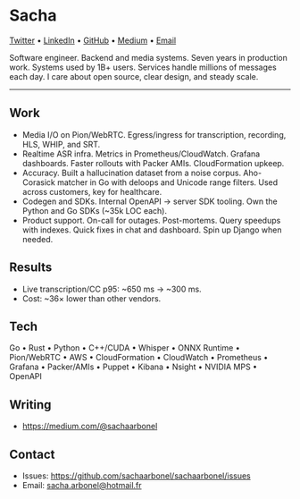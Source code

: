 # Sacha

[Twitter](https://twitter.com/sachaarbonel) • [LinkedIn](https://www.linkedin.com/in/sacha-arbonel/) • [GitHub](https://github.com/sachaarbonel) • [Medium](https://medium.com/@sachaarbonel) • [Email](mailto:sacha.arbonel@hotmail.fr)

Software engineer. Backend and media systems. Seven years in production work. Systems used by 1B+ users. Services handle millions of messages each day. I care about open source, clear design, and steady scale.

---

## Work
- Media I/O on Pion/WebRTC. Egress/ingress for transcription, recording, HLS, WHIP, and SRT.
- Realtime ASR infra. Metrics in Prometheus/CloudWatch. Grafana dashboards. Faster rollouts with Packer AMIs. CloudFormation upkeep.
- Accuracy. Built a hallucination dataset from a noise corpus. Aho-Corasick matcher in Go with deloops and Unicode range filters. Used across customers, key for healthcare.
- Codegen and SDKs. Internal OpenAPI → server SDK tooling. Own the Python and Go SDKs (~35k LOC each).
- Product support. On-call for outages. Post-mortems. Query speedups with indexes. Quick fixes in chat and dashboard. Spin up Django when needed.

## Results
- Live transcription/CC p95: ~650 ms → ~300 ms.
- Cost: ~36× lower than other vendors.

## Tech
Go • Rust • Python • C++/CUDA • Whisper • ONNX Runtime • Pion/WebRTC • AWS • CloudFormation • CloudWatch • Prometheus • Grafana • Packer/AMIs • Puppet • Kibana • Nsight • NVIDIA MPS • OpenAPI

## Writing
- https://medium.com/@sachaarbonel

## Contact
- Issues: https://github.com/sachaarbonel/sachaarbonel/issues
- Email: sacha.arbonel@hotmail.fr
